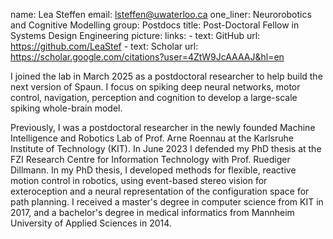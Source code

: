 name: Lea Steffen
email: lsteffen@uwaterloo.ca
one_liner: Neurorobotics and Cognitive Modelling
group: Postdocs
title: Post-Doctoral Fellow in Systems Design Engineering
picture: 
links:
    - text: GitHub
      url: https://github.com/LeaStef
    - text: Scholar
      url: https://scholar.google.com/citations?user=4ZtW9JcAAAAJ&hl=en

I joined the lab in March 2025 as a postdoctoral researcher to help build the next version of Spaun. I focus on spiking deep neural networks, motor control, navigation, perception and cognition to develop a large-scale spiking whole-brain model.

Previously, I was a postdoctoral researcher in the newly founded Machine Intelligence and Robotics Lab of Prof. Arne Roennau at the Karlsruhe Institute of Technology (KIT).
In June 2023 I defended my PhD thesis at the FZI Research Centre for Information Technology with Prof. Ruediger Dillmann. In my PhD thesis, I developed methods for flexible, reactive motion control in robotics, using event-based stereo vision for exteroception and a neural representation of the configuration space for path planning. I received a master's degree in computer science from KIT in 2017, and a bachelor's degree in medical informatics from Mannheim University of Applied Sciences in 2014.


